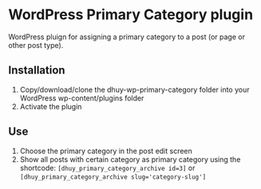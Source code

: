 # WordPress Primary Category plugin
WordPress pluign for assigning a primary category to a post (or page or other post type).

## Installation
1. Copy/download/clone the dhuy-wp-primary-category folder into your WordPress wp-content/plugins folder
2. Activate the plugin 

## Use
1. Choose the primary category in the post edit screen
2. Show all posts with certain category as primary category using the shortcode: `[dhuy_primary_category_archive id=3]` or `[dhuy_primary_category_archive slug='category-slug']`
